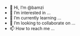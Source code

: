 - 👋 Hi, I’m @bamzi
- 👀 I’m interested in ...
- 🌱 I’m currently learning ...
- 💞️ I’m looking to collaborate on ...
- 📫 How to reach me ...

<!---
bamzi/bamzi is a ✨ special ✨ repository because its `README.md` (this file) appears on your GitHub profile.
You can click the Preview link to take a look at your changes.
--->
